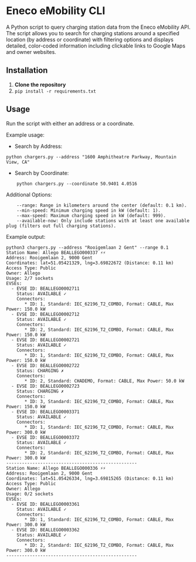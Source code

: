# Eneco eMobility CLI

A Python script to query charging station data from the Eneco eMobility API. The script allows you to search for charging stations around a specified location (by address or coordinate) with filtering options and displays detailed, color-coded information including clickable links to Google Maps and owner websites.

## Installation

1. **Clone the repository**
2. `pip install -r requirements.txt`

## Usage

Run the script with either an address or a coordinate.

Example usage:

- Search by Address:

```
python chargers.py --address "1600 Amphitheatre Parkway, Mountain View, CA"
```

- Search by Coordinate:

```
    python chargers.py --coordinate 50.9401 4.0516
```

Additional Options:
```
    --range: Range in kilometers around the center (default: 0.1 km).
    --min-speed: Minimum charging speed in kW (default: 1).
    --max-speed: Maximum charging speed in kW (default: 999).
    --available-now: Only include stations with at least one available plug (filters out full charging stations).
```

Example output:

```
python3 chargers.py --address "Rooigemlaan 2 Gent" --range 0.1
Station Name: Allego BEALLEGO000337 ⚡⚡
Address: Rooigemlaan 2, 9000 Gent
Coordinates: lat=51.05421329, lng=3.69822672 (Distance: 0.11 km)
Access Type: Public
Owner: Allego
Usage: 2/7 sockets
EVSEs:
  - EVSE ID: BEALLEGO0002711
    Status: AVAILABLE ✓
    Connectors:
       * ID: 1, Standard: IEC_62196_T2_COMBO, Format: CABLE, Max Power: 150.0 kW
  - EVSE ID: BEALLEGO0002712
    Status: AVAILABLE ✓
    Connectors:
       * ID: 2, Standard: IEC_62196_T2_COMBO, Format: CABLE, Max Power: 150.0 kW
  - EVSE ID: BEALLEGO0002721
    Status: AVAILABLE ✓
    Connectors:
       * ID: 1, Standard: IEC_62196_T2_COMBO, Format: CABLE, Max Power: 150.0 kW
  - EVSE ID: BEALLEGO0002722
    Status: CHARGING ✗
    Connectors:
       * ID: 2, Standard: CHADEMO, Format: CABLE, Max Power: 50.0 kW
  - EVSE ID: BEALLEGO0002723
    Status: CHARGING ✗
    Connectors:
       * ID: 3, Standard: IEC_62196_T2_COMBO, Format: CABLE, Max Power: 150.0 kW
  - EVSE ID: BEALLEGO0003371
    Status: AVAILABLE ✓
    Connectors:
       * ID: 1, Standard: IEC_62196_T2_COMBO, Format: CABLE, Max Power: 300.0 kW
  - EVSE ID: BEALLEGO0003372
    Status: AVAILABLE ✓
    Connectors:
       * ID: 2, Standard: IEC_62196_T2_COMBO, Format: CABLE, Max Power: 300.0 kW
--------------------------------------------------
Station Name: Allego BEALLEGO000336 ⚡⚡
Address: Rooigemlaan 2, 9000 Gent
Coordinates: lat=51.05426334, lng=3.69815265 (Distance: 0.11 km)
Access Type: Public
Owner: Allego
Usage: 0/2 sockets
EVSEs:
  - EVSE ID: BEALLEGO0003361
    Status: AVAILABLE ✓
    Connectors:
       * ID: 1, Standard: IEC_62196_T2_COMBO, Format: CABLE, Max Power: 300.0 kW
  - EVSE ID: BEALLEGO0003362
    Status: AVAILABLE ✓
    Connectors:
       * ID: 2, Standard: IEC_62196_T2_COMBO, Format: CABLE, Max Power: 300.0 kW
--------------------------------------------------
```
